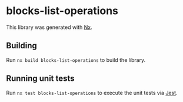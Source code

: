 # blocks-list-operations

This library was generated with [Nx](https://nx.dev).

## Building

Run `nx build blocks-list-operations` to build the library.

## Running unit tests

Run `nx test blocks-list-operations` to execute the unit tests via [Jest](https://jestjs.io).
